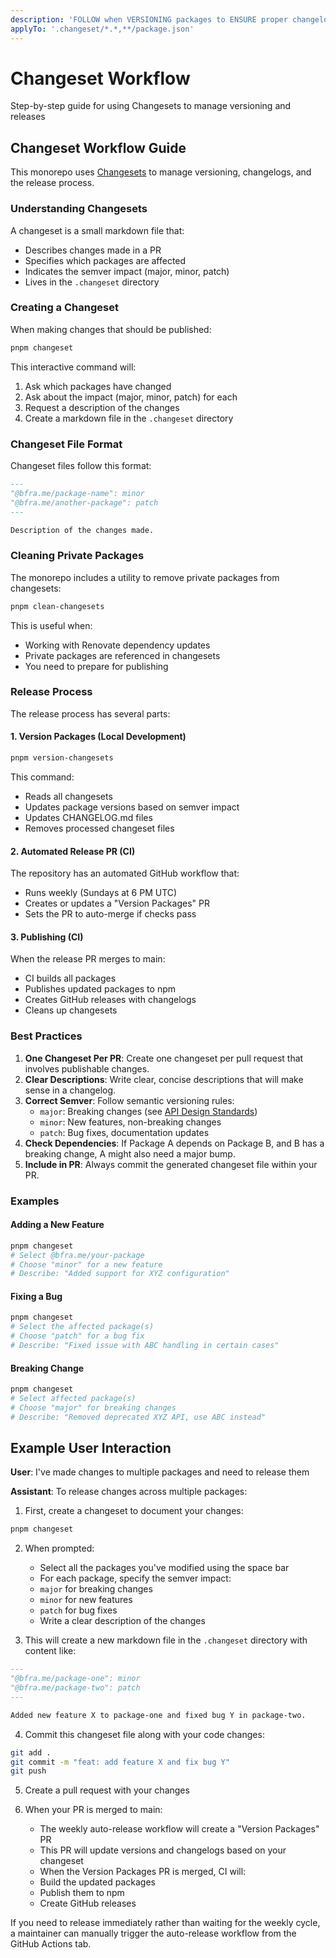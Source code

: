 ```yaml
---
description: 'FOLLOW when VERSIONING packages to ENSURE proper changelogs and releases'
applyTo: '.changeset/*.*,**/package.json'
---
```

# Changeset Workflow

Step-by-step guide for using Changesets to manage versioning and releases

## Changeset Workflow Guide

This monorepo uses [Changesets](https://github.com/changesets/changesets) to manage versioning, changelogs, and the release process.

### Understanding Changesets

A changeset is a small markdown file that:
- Describes changes made in a PR
- Specifies which packages are affected
- Indicates the semver impact (major, minor, patch)
- Lives in the `.changeset` directory

### Creating a Changeset

When making changes that should be published:

```bash
pnpm changeset
```

This interactive command will:
1. Ask which packages have changed
2. Ask about the impact (major, minor, patch) for each
3. Request a description of the changes
4. Create a markdown file in the `.changeset` directory

### Changeset File Format

Changeset files follow this format:

```markdown
---
"@bfra.me/package-name": minor
"@bfra.me/another-package": patch
---

Description of the changes made.
```

### Cleaning Private Packages

The monorepo includes a utility to remove private packages from changesets:

```bash
pnpm clean-changesets
```

This is useful when:
- Working with Renovate dependency updates
- Private packages are referenced in changesets
- You need to prepare for publishing

### Release Process

The release process has several parts:

#### 1. Version Packages (Local Development)

```bash
pnpm version-changesets
```

This command:
- Reads all changesets
- Updates package versions based on semver impact
- Updates CHANGELOG.md files
- Removes processed changeset files

#### 2. Automated Release PR (CI)

The repository has an automated GitHub workflow that:
- Runs weekly (Sundays at 6 PM UTC)
- Creates or updates a "Version Packages" PR
- Sets the PR to auto-merge if checks pass

#### 3. Publishing (CI)

When the release PR merges to main:
- CI builds all packages
- Publishes updated packages to npm
- Creates GitHub releases with changelogs
- Cleans up changesets

### Best Practices

1. **One Changeset Per PR**: Create one changeset per pull request that involves publishable changes.
2. **Clear Descriptions**: Write clear, concise descriptions that will make sense in a changelog.
3. **Correct Semver**: Follow semantic versioning rules:
    - `major`: Breaking changes (see [API Design Standards](mdc:.cursor/rules/api-design-standards.mdc))
    - `minor`: New features, non-breaking changes
    - `patch`: Bug fixes, documentation updates
4. **Check Dependencies**: If Package A depends on Package B, and B has a breaking change, A might also need a major bump.
5. **Include in PR**: Always commit the generated changeset file within your PR.

### Examples

#### Adding a New Feature

```bash
pnpm changeset
# Select @bfra.me/your-package
# Choose "minor" for a new feature
# Describe: "Added support for XYZ configuration"
```

#### Fixing a Bug

```bash
pnpm changeset
# Select the affected package(s)
# Choose "patch" for a bug fix
# Describe: "Fixed issue with ABC handling in certain cases"
```

#### Breaking Change

```bash
pnpm changeset
# Select affected package(s)
# Choose "major" for breaking changes
# Describe: "Removed deprecated XYZ API, use ABC instead"
```

## Example User Interaction

**User**: I've made changes to multiple packages and need to release them

**Assistant**: To release changes across multiple packages:

1. First, create a changeset to document your changes:
```bash
pnpm changeset
```

2. When prompted:
    - Select all the packages you've modified using the space bar
    - For each package, specify the semver impact:
    - `major` for breaking changes
    - `minor` for new features
    - `patch` for bug fixes
    - Write a clear description of the changes

3. This will create a new markdown file in the `.changeset` directory with content like:
```md
---
"@bfra.me/package-one": minor
"@bfra.me/package-two": patch
---

Added new feature X to package-one and fixed bug Y in package-two.
```

4. Commit this changeset file along with your code changes:
```bash
git add .
git commit -m "feat: add feature X and fix bug Y"
git push
```

5. Create a pull request with your changes

6. When your PR is merged to main:
    - The weekly auto-release workflow will create a "Version Packages" PR
    - This PR will update versions and changelogs based on your changeset
    - When the Version Packages PR is merged, CI will:
    - Build the updated packages
    - Publish them to npm
    - Create GitHub releases

If you need to release immediately rather than waiting for the weekly cycle, a maintainer can manually trigger the auto-release workflow from the GitHub Actions tab.
